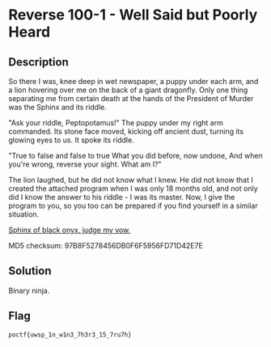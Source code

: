 # Reverse 100-1 - Well Said but Poorly Heard
## Description
So there I was, knee deep in wet newspaper, a puppy under each arm, and a lion hovering over me on the back of a giant dragonfly. Only one thing separating me from certain death at the hands of the President of Murder was the Sphinx and its riddle.

"Ask your riddle, Peptopotamus!" The puppy under my right arm commanded. Its stone face moved, kicking off ancient dust, turning its glowing eyes to us. It spoke its riddle.

"True to false and false to true
What you did before, now undone,
And when you're wrong, reverse your sight.
What am I?"

The lion laughed, but he did not know what I knew. 
He did not know that I created the attached program when I was only 18 months old, and not only did I know the answer to his riddle - I was its master. Now, I give the program to you, so you too can be prepared if you find yourself in a similar situation. 

[Sphinx of black onyx, judge my vow.](https://pointeroverflowctf.com/static/Reverse100-1)

MD5 checksum: 97B8F5278456DB0F6F5956FD71D42E7E

## Solution
Binary ninja.

## Flag
`poctf{uwsp_1n_w1n3_7h3r3_15_7ru7h}`
